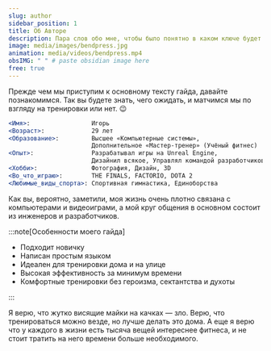 ```yaml
---
slug: author
sidebar_position: 1
title: Об Авторе
description: Пара слов обо мне, чтобы было понятно в каком ключе будет гайд
image: media/images/bendpress.jpg
animation: media/videos/bendpress.mp4
obsIMG: " " # paste obsidian image here
free: true
---
```

Прежде чем мы приступим к основному тексту гайда, давайте познакомимся. Так вы будете знать, чего ожидать, и матчимся мы по взгляду на тренировки или нет. 😉

``` jsx title="Об Авторе"
<Имя>:                 Игорь
<Возраст>:             29 лет
<Образование>:         Высшее «Компьютерные системы», 
                       Дополнительное «Мастер-тренер» (Учёный фитнес)
<Опыт>:                Разрабатывал игры на Unreal Engine, 
                       Дизайнил всякое, Управлял командой разработчиков
<Хобби>:               Фотография, Дизайн, 3D 
<Во_что_играю>:        THE FINALS, FACTORIO, DOTA 2
<Любимые_виды_спорта>: Спортивная гимнастика, Единоборства
```


Как вы, вероятно, заметили, моя жизнь очень плотно связана с компьютерами и видеоиграми, а мой круг общения в основном состоит из инженеров и разработчиков. 

:::note[Особенности моего гайда]  

- Подходит новичку
- Написан простым языком
- Идеален для тренировки дома и на улице
- Высокая эффективность за минимум времени
- Комфортные тренировки без героизма, сектантства и духоты

:::

Я верю, что жутко висящие майки на качках — зло. Верю, что тренироваться можно везде, но лучше делать это дома. А еще я верю что у каждого в жизни есть тысяча вещей интереснее фитнеса, и не стоит тратить на него времени больше необходимого.


